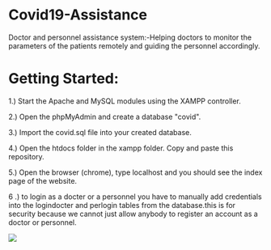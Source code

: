 # Covid19-Assistance
Doctor and personnel assistance system:-Helping doctors to monitor the parameters of the patients remotely and guiding the personnel accordingly.

# Getting Started:

1.) Start the Apache and MySQL modules using the XAMPP controller.

2.) Open the phpMyAdmin and create a database "covid". 

3.) Import the covid.sql file into your created database.

4.) Open the htdocs folder in the xampp folder. Copy and paste this repository.

5.) Open the browser (chrome), type localhost and you should see the index page of the website.

6 .) to login as a docter or a personnel you have to manually add credentials into the logindocter and perlogin tables from the database.this is for security because we cannot just allow anybody to register an account as a doctor or personnel.


![](sample.gif)



                                                              
                                                              
                                                              
                                                              
                                                              
                                                              
                                                              
                                                                              

